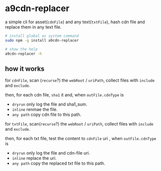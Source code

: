 # a9cdn-replacer

a simple cli for asset(`cdnFile`) and any text(`txtFile`),
hash cdn file and replace them in any text file.

``` bash
# install global as system command
sudo npm -g install a9cdn-replacer

# show the help
a9cdn-replacer -h
```

## how it works

for `cdnFile`, scan (`recurse`?) the `webRoot` / `uriPath`,
collect files with `include` and `exclude`.

then, for each cdn file, `sha1` it and, when `outFile.cdnType` is

 - `dryrun` only log the file and sha1_sum.
 - `inline` renmae the file.
 - `any path` copy cdn file to this path. 

for `txtFile`, scan(`recurse`?)  the `webRoot` / `uriPath`,
collect files with `include` and `exclude`.

then, for each txt file, test the content to `cdnFile` uri ,
when `outFile.cdnType` is

 - `dryrun` only log the file and cdn-file uri.
 - `inline` replace the uri.
 - `any path` copy the replaced txt file to this path. 
